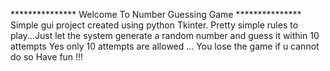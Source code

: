*************** Welcome To Number Guessing Game ***************
Simple gui project created using python Tkinter.
Pretty simple rules to play...Just let the system generate a random number and guess it within 10 attempts
Yes only 10 attempts are allowed ...
You lose the game if u cannot do so
Have fun !!!
